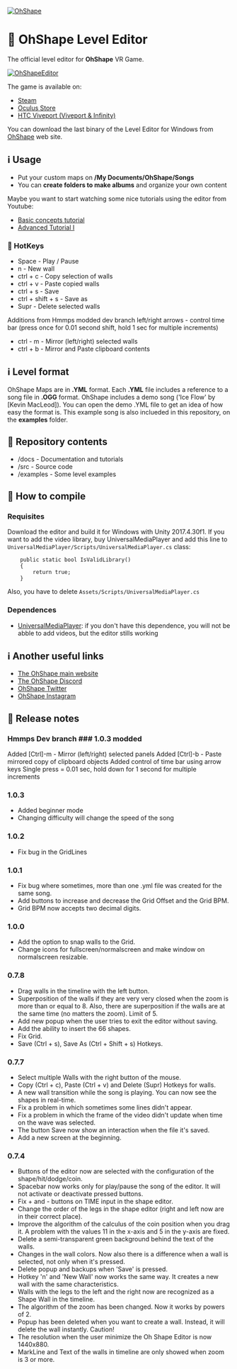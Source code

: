 [![OhShape](https://ohshapevr.com/wp-content/uploads/2019/07/Asset-33@3x-500x68.png "OhShape")](https://ohshapevr.com)  

# 🎵 OhShape Level Editor
The official level editor for **OhShape** VR Game. 

[![OhShapeEditor](https://ohshapevr.com/ohshape-a-new-vr-rhythm-game/editor_mockup-3/  "OhShapeEditor")](#)

The game is available on:
- [Steam]
- [Oculus Store]
- [HTC Viveport (Viveport & Infinity)]

You can download the last binary of the Level Editor for Windows from [OhShape] web site.
## ℹ Usage

- Put your custom maps on **/My Documents/OhShape/Songs**
- You can **create folders to make albums** and organize your own content

Maybe you want to start watching some nice tutorials using the editor from Youtube:
- [Basic concepts tutorial]
- [Advanced Tutorial I]

### 🚀 HotKeys
- Space - Play / Pause
- n - New wall
- ctrl + c - Copy selection of walls
- ctrl + v - Paste copied walls
- ctrl + s - Save
- ctrl + shift + s - Save as
- Supr - Delete selected walls

Additions from Hmmps modded dev branch
left/right arrows - control time bar 
 (press once for 0.01 second shift, hold 1 sec for multiple increments)

- ctrl - m - Mirror (left/right) selected walls
- ctrl + b - Mirror and Paste clipboard contents

## ℹ Level format

OhShape Maps are in **.YML** format. Each **.YML** file includes a reference to a song file in **.OGG** format. OhShape includes a demo song ('Ice Flow' by [Kevin MacLeod]). You can open the demo .YML file to get an idea of how easy the format is. This example song is also inclueded in this repository, on the **examples** folder.

## 🔧 Repository contents
- /docs - Documentation and tutorials
- /src - Source code
- /examples - Some level examples

## 🔧 How to compile
### Requisites
Download the editor and build it for Windows with Unity 2017.4.30f1.
If you want to add the video library, buy UniversalMediaPlayer and add this line to `UniversalMediaPlayer/Scripts/UniversalMediaPlayer.cs` class:

```
    public static bool IsValidLibrary()
    {
        return true;
    }
```

Also, you have to delete `Assets/Scripts/UniversalMediaPlayer.cs`

### Dependences
- [UniversalMediaPlayer]: if you don't have this dependence, you will not be abble to add videos, but the editor stills working

## ℹ Another useful links
- [The OhShape main website]
- [The OhShape Discord]
- [OhShape Twitter]
- [OhShape Instagram]

## 🔧 Release notes

### Hmmps Dev branch ### 1.0.3 modded
Added [Ctrl]-m - Mirror (left/right) selected panels 
Added [Ctrl]-b - Paste mirrored copy of clipboard objects 
Added control of time bar using arrow keys 
	Single press = 0.01 sec, hold down for 1 second for multiple increments

### 1.0.3
- Added beginner mode
- Changing difficulty will change the speed of the song

### 1.0.2
- Fix bug in the GridLines

### 1.0.1
- Fix bug where sometimes, more than one .yml file was created for the same song.
- Add buttons to increase and decrease the Grid Offset and the Grid BPM.
- Grid BPM now accepts two decimal digits.

### 1.0.0
- Add the option to snap walls to the Grid.  
- Change icons for fullscreen/normalscreen and make window on normalscreen resizable.  

### 0.7.8
- Drag walls in the timeline with the left button.
- Superposition of the walls if they are very very closed when the zoom is more than or equal to 8. Also, there are superposition if the walls are at the same time (no matters the zoom). Limit of 5.
- Add new popup when the user tries to exit the editor without saving.
- Add the ability to insert the 66 shapes.
- Fix Grid.
- Save (Ctrl + s), Save As (Ctrl + Shift + s) Hotkeys.

### 0.7.7
- Select multiple Walls with the right button of the mouse.
- Copy (Ctrl + c), Paste (Ctrl + v) and Delete (Supr) Hotkeys for walls.
- A new wall transition while the song is playing. You can now see the shapes in real-time.
- Fix a problem in which sometimes some lines didn't appear.
- Fix a problem in which the frame of the video didn't update when time on the wave was selected.
- The button Save now show an interaction when the file it's saved.  
- Add a new screen at the beginning.  

### 0.7.4
- Buttons of the editor now are selected with the configuration of the shape/hit/dodge/coin. 
- Spacebar now works only for play/pause the song of the editor. It will not activate or deactivate pressed buttons. 
- Fix + and - buttons on TIME input in the shape editor. 
- Change the order of the legs in the shape editor (right and left now are in their correct place). 
- Improve the algorithm of the calculus of the coin position when you drag it. A problem with the values 11 in the x-axis and 5 in the y-axis are fixed. 
- Delete a semi-transparent green background behind the text of the walls. 
- Changes in the wall colors. Now also there is a difference when a wall is selected, not only when it's pressed. 
- Delete popup and backups when 'Save' is pressed. 
- Hotkey 'n' and 'New Wall' now works the same way. It creates a new wall with the same characteristics. 
- Walls with the legs to the left and the right now are recognized as a Shape Wall in the timeline. 
- The algorithm of the zoom has been changed. Now it works by powers of 2. 
- Popup has been deleted when you want to create a wall. Instead, it will delete the wall instantly. Caution! 
- The resolution when the user minimize the Oh Shape Editor is now 1440x880. 
- MarkLine and Text of the walls in timeline are only showed when zoom is 3 or more.  

[OhShape]: <https://ohshapevr.com>
[Steam]: <https://store.steampowered.com/app/1098100/OnShape/>
[Oculus Store]: <https://www.oculus.com/experiences/rift/2125948974167426/>
[HTC Viveport (Viveport & Infinity)]: <https://www.viveport.com/apps/f4e7ef44-f6f3-420e-93a0-fd6ea5bd38df/OhShape/>
[Basic concepts tutorial]:<https://youtu.be/GIHrbcXZna4>
[Advanced Tutorial I]:<https://youtu.be/JMCSHU7YV5U>
[UniversalMediaPlayer]: <https://assetstore.unity.com/packages/tools/video/ump-android-ios-56044>
[The OhShape main website]: <https://ohshapevr.com/>
[The OhShape Discord]: <https://discord.gg/jAGYAvU>
[OhShape Twitter]: <https://twitter.com/OhShape>  
[OhShape Instagram]: <https://www.instagram.com/ohshape_vr/>
